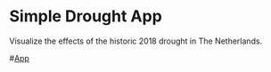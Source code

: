 # Simple Drought App
Visualize the effects of the historic 2018 drought in The Netherlands.

#[App](https://rutgerhofste.users.earthengine.app/view/droughtappv01)


